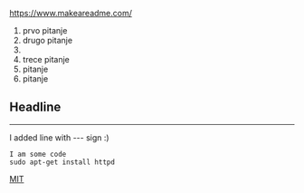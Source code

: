 
https://www.makeareadme.com/

1. prvo pitanje
2. drugo pitanje
3.
3. trece pitanje
4. pitanje
5. pitanje


## Headline

---

I added line with --- sign :)

```
I am some code 
sudo apt-get install httpd
```

[MIT](https://choosealicense.com/licenses/mit/)

